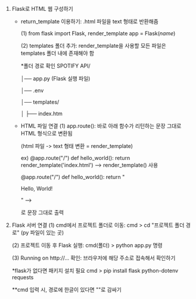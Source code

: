 1. Flask로 HTML 웹 구성하기
   - return_template 이용하기: .html 파일을 text 형태로 반환해줌
     
     (1) from flask import Flask, render_template
         app = Flask(_name_)
     
     (2) templates 폴더 추가:
     render_template을 사용할 모든 파일은 templates 폴더 내에 존재해야 함
     
     *폴더 경로 확인
      SPOTIFY API/
     
      │── app.py  (Flask 실행 파일)
     
      │── .env
     
      │── templates/
     
      │   ├── index.htm

   - HTML 파일 연결
     (1) app.route():
     바로 아래 함수가 리턴하는 문장 그대로 HTML 형식으로 변환됨
     
     (html 파일 -> text 형태 변환 = render_template)
     
     ex)
     @app.route("/")
     def hello_world():
         return render_template('index.html')
     --> render_template() 사용
     
     @app.route("/")
     def hello_world():
         return "<p> Hello, World!</p>"
     --> <p>로 문장 그대로 출력

2. Flask 서버 연결
   (1) cmd에서 프로젝트 폴더로 이동:
   cmd > cd "프로젝트 폴더 경로" (py 파일이 있는 곳)
   
   (2) 프로젝트 이동 후 Flask 실행:
   cmd(폴더) > python app.py 명령
   
   (3) Running on http://... 확인:
   브라우저에 해당 주소로 접속해서 확인하기

   *flask가 없다면 패키지 설치 필요
   cmd > pip install flask python-dotenv requests

   **cmd 입력 시, 경로에 한글이 있다면 ""로 감싸기
